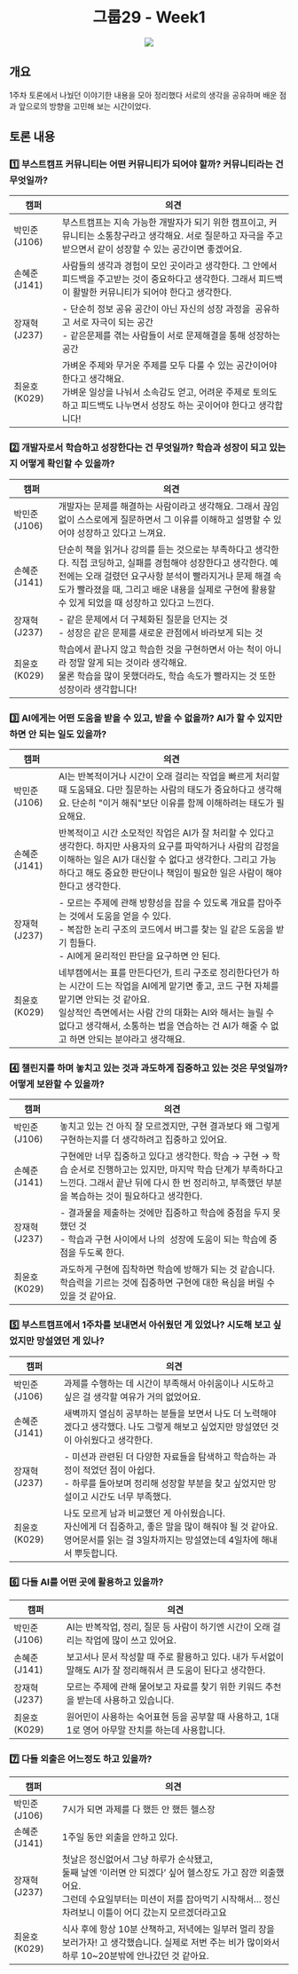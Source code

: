 # <h1 align="center"> 그룹29 - Week1</h1>

<p align="center"><img src="https://img.shields.io/badge/Week-1-critical"/> </p> 

## 개요
1주차 토론에서 나눴던  이야기한 내용을 모아 정리했다
서로의 생각을 공유하며 배운 점과 앞으로의 방향을 고민해 보는 시간이었다.

## 토론 내용
### 1️⃣ 부스트캠프 커뮤니티는 어떤 커뮤니티가 되어야 할까? 커뮤니티라는 건 무엇일까?

| 캠퍼         | 의견                                                                                                                  |
| ---------- | ------------------------------------------------------------------------------------------------------------------- |
| 박민준 (J106) | 부스트캠프는 지속 가능한 개발자가 되기 위한 캠프이고, 커뮤니티는 소통창구라고 생각해요. 서로 질문하고 자극을 주고받으면서 같이 성장할 수 있는 공간이면 좋겠어요.                         |
| 손혜준 (J141) | 사람들의 생각과 경험이 모인 곳이라고 생각한다. 그 안에서 피드백을 주고받는 것이 중요하다고 생각한다. 그래서 피드백이 활발한 커뮤니티가 되어야 한다고 생각한다.                          |
| 장재혁 (J237) | - 단순히 정보 공유 공간이 아닌 자신의 성장 과정을  공유하고 서로 자극이 되는 공간  <br>- 같은문제를 겪는 사람들이 서로 문제해결을 통해 성장하는 공간                           |
| 최윤호 (K029) | 가벼운 주제와 무거운 주제를 모두 다룰 수 있는 공간이어야한다고 생각해요.  <br>가벼운 일상을 나눠서 소속감도 얻고, 어려운 주제로 토의도 하고 피드백도 나누면서 성장도 하는 곳이어야 한다고 생각합니다! |

### 2️⃣ 개발자로서 학습하고 성장한다는 건 무엇일까? 학습과 성장이 되고 있는지 어떻게 확인할 수 있을까?

| 캠퍼         | 의견                                                                                                                                                            |
| ---------- | ------------------------------------------------------------------------------------------------------------------------------------------------------------- |
| 박민준 (J106) | 개발자는 문제를 해결하는 사람이라고 생각해요. 그래서 끊임없이 스스로에게 질문하면서 그 이유를 이해하고 설명할 수 있어야 성장하고 있다고 느껴요.                                                                             |
| 손혜준 (J141) | 단순히 책을 읽거나 강의를 듣는 것으로는 부족하다고 생각한다. 직접 코딩하고, 실패를 경험해야 성장한다고 생각한다. 예전에는 오래 걸렸던 요구사항 분석이 빨라지거나 문제 해결 속도가 빨라졌을 때, 그리고 배운 내용을 실제로 구현에 활용할 수 있게 되었을 때 성장하고 있다고 느낀다. |
| 장재혁 (J237) | - 같은 문제에서 더 구체화된 질문을 던지는 것  <br>- 성장은 같은 문제를 새로운 관점에서 바라보게 되는 것                                                                                               |
| 최윤호 (K029) | 학습에서 끝나지 않고 학습한 것을 구현하면서 아는 척이 아니라 정말 알게 되는 것이라 생각해요.  <br>물론 학습을 많이 못했더라도, 학습 속도가 빨라지는 것 또한 성장이라 생각합니다!                                                      |

### 3️⃣ AI에게는 어떤 도움을 받을 수 있고, 받을 수 없을까? AI가 할 수 있지만 하면 안 되는 일도 있을까? 

| 캠퍼         | 의견                                                                                                                                                                               |
| ---------- | -------------------------------------------------------------------------------------------------------------------------------------------------------------------------------- |
| 박민준 (J106) | AI는 반복적이거나 시간이 오래 걸리는 작업을 빠르게 처리할 때 도움돼요. 다만 질문하는 사람의 태도가 중요하다고 생각해요. 단순히 "이거 해줘"보단 이유를 함께 이해하려는 태도가 필요해요.                                                                       |
| 손혜준 (J141) | 반복적이고 시간 소모적인 작업은 AI가 잘 처리할 수 있다고 생각한다. 하지만 사용자의 요구를 파악하거나 사람의 감정을 이해하는 일은 AI가 대신할 수 없다고 생각한다. 그리고 가능하다고 해도 중요한 판단이나 책임이 필요한 일은 사람이 해야 한다고 생각한다.                                 |
| 장재혁 (J237) | - 모르는 주제에 관해 방향성을 잡을 수 있도록 개요를 잡아주는 것에서 도움을 얻을 수 있다.  <br>- 복잡한 논리 구조의 코드에서 버그를 찾는 일 같은 도움을 받기 힘들다.  <br>- AI에게 윤리적인 판단을 요구하면 안 된다.                                              |
| 최윤호 (K029) | 네부캠에서는 표를 만든다던가, 트리 구조로 정리한다던가 하는 시간이 드는 작업을 AI에게 맡기면 좋고, 코드 구현 자체를 맡기면 안되는 것 같아요.  <br>일상적인 측면에서는 사람 간의 대화는 AI와 해서는 늘릴 수 없다고 생각해서, 소통하는 법을 연습하는 건 AI가 해줄 수 없고 하면 안되는 분야라고 생각해요. |

### 4️⃣ 챌린지를 하며 놓치고 있는 것과 과도하게 집중하고 있는 것은 무엇일까? 어떻게 보완할 수 있을까? 

| 캠퍼         | 의견                                                                                                                           |
| ---------- | ---------------------------------------------------------------------------------------------------------------------------- |
| 박민준 (J106) | 놓치고 있는 건 아직 잘 모르겠지만, 구현 결과보다 왜 그렇게 구현하는지를 더 생각하려고 집중하고 있어요.                                                                  |
| 손혜준 (J141) | 구현에만 너무 집중하고 있다고 생각한다. 학습 → 구현 → 학습 순서로 진행하고는 있지만, 마지막 학습 단계가 부족하다고 느낀다. 그래서 끝난 뒤에 다시 한 번 정리하고, 부족했던 부분을 복습하는 것이 필요하다고 생각한다. |
| 장재혁 (J237) | - 결과물을 제출하는 것에만 집중하고 학습에 중점을 두지 못했던 것  <br>- 학습과 구현 사이에서 나의  성장에 도움이 되는 학습에 중점을 두도록 한다.                                      |
| 최윤호 (K029) | 과도하게 구현에 집착하면 학습에 방해가 되는 것 같습니다. 학습력을 기르는 것에 집중하면 구현에 대한 욕심을 버릴 수 있을 것 같아요.                                                  |

### 5️⃣ 부스트캠프에서 1주차를 보내면서 아쉬웠던 게 있었나? 시도해 보고 싶었지만 망설였던 게 있나?

| 캠퍼         | 의견                                                                                                       |
| ---------- | -------------------------------------------------------------------------------------------------------- |
| 박민준 (J106) | 과제를 수행하는 데 시간이 부족해서 아쉬움이나 시도하고 싶은 걸 생각할 여유가 거의 없었어요.                                                     |
| 손혜준 (J141) | 새벽까지 열심히 공부하는 분들을 보면서 나도 더 노력해야겠다고 생각했다. 나도 그렇게 해보고 싶었지만 망설였던 것이 아쉬웠다고 생각한다.                             |
| 장재혁 (J237) | - 미션과 관련된 더 다양한 자료들을 탐색하고 학습하는 과정이 적었던 점이 아쉽다.  <br>- 하루를 돌아보며 정리해 성장할 부분을 찾고 싶었지만 망설이고 시간도 너무 부족했다.     |
| 최윤호 (K029) | 나도 모르게 남과 비교했던 게 아쉬웠습니다.  <br>자신에게 더 집중하고, 좋은 말을 많이 해줘야 될 것 같아요. 영어문서를 읽는 걸 3일차까지는 망설였는데 4일차에 해내서 뿌듯합니다. |

### 6️⃣ 다들 AI를 어떤 곳에 활용하고 있을까?

| 캠퍼         | 의견                                                                |
| ---------- | ----------------------------------------------------------------- |
| 박민준 (J106) | AI는 반복작업, 정리, 질문 등 사람이 하기엔 시간이 오래 걸리는 작업에 많이 쓰고 있어요.              |
| 손혜준 (J141) | 보고서나 문서 작성할 때 주로 활용하고 있다. 내가 두서없이 말해도 AI가 잘 정리해줘서 큰 도움이 된다고 생각한다. |
| 장재혁 (J237) | 모르는 주제에 관해 물어보고 자료를 찾기 위한 키워드 추천을 받는데 사용하고 있습니다.                  |
| 최윤호 (K029) | 원어민이 사용하는 숙어표현 등을 공부할 때 사용하고, 1대1로 영어 아무말 잔치를 하는데 사용합니다.          |

### 7️⃣ 다들 외출은 어느정도 하고 있을까?

| 캠퍼         | 의견                                                                                                                              |
| ---------- | ------------------------------------------------------------------------------------------------------------------------------- |
| 박민준 (J106) | 7시가 되면 과제를 다 했든 안 했든 헬스장                                                                                                        |
| 손혜준 (J141) | 1주일 동안 외출을 안하고 있다.                                                                                                              |
| 장재혁 (J237) | 첫날은 정신없어서 그냥 하루가 순삭됐고,  <br>둘째 날엔 ‘이러면 안 되겠다’ 싶어 헬스장도 가고 잠깐 외출했어요.  <br>그런데 수요일부터는 미션이 저를 잡아먹기 시작해서… 정신 차려보니 이틀이 어디 갔는지 모르겠더라고요 |
| 최윤호 (K029) | 식사 후에 항상 10분 산책하고, 저녁에는 일부러 멀리 장을 보러가자! 고 생각했습니다.  실제로 저번 주는 비가 많이와서 하루 10~20분밖에 안나갔던 것 같아요.                                    |
